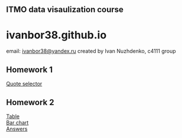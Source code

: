 ## ITMO data visaulization course
# ivanbor38.github.io

email: ivanbor38@yandex.ru 
created by Ivan Nuzhdenko, c4111 group  
## Homework 1  
[Quote selector](https://ivanbor38.github.io/hw1/hw1.html)  

## Homework 2
[Table](https://ivanbor38.github.io/hw2/table.html)  
[Bar chart](https://ivanbor38.github.io/hw2/bar.html)  
[Answers](https://github.com/ivanbor38/ivanbor38.github.io/blob/master/hw2/answers.md)
